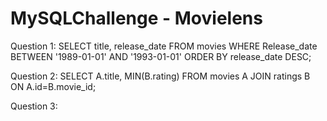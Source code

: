 # MySQLChallenge - Movielens

Question 1: 
    SELECT title, release_date FROM movies WHERE Release_date BETWEEN '1989-01-01' AND '1993-01-01' ORDER BY release_date DESC;

Question 2:
    SELECT A.title, MIN(B.rating) FROM movies A
JOIN ratings B ON
A.id=B.movie_id;

Question 3:   
            
